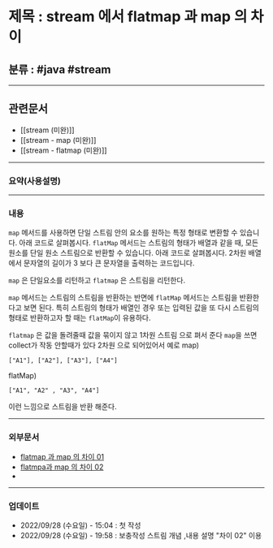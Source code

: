 # 제목 : stream 에서 flatmap 과 map 의 차이

## 분류 : #java #stream

---
## 관련문서
- [[stream (미완)]]
- [[stream - map (미완)]]
- [[stream - flatmap (미완)]]


----
### 요약(사용설명)


---
### 내용

`map` 메서드를 사용하면 단일 스트림 안의 요소를 원하는 특정 형태로 변환할 수 있습니다. 아래 코드로 살펴봅시다.
`flatMap` 메서드는 스트림의 형태가 배열과 같을 때, 모든 원소를 단일 원소 스트림으로 반환할 수 있습니다. 아래 코드로 살펴봅시다. 2차원 배열에서 문자열의 길이가 3 보다 큰 문자열을 출력하는 코드입니다.

`map` 은 단일요소를 리턴하고
`flatmap` 은 스트림을 리턴한다.

`map` 메서드는 스트림의 스트림을 반환하는 반면에 `flatMap` 메서드는 스트림을 반환한다고 보면 된다. 
특히 스트림의 형태가 배열인 경우 또는 입력된 값을 또 다시 스트림의 형태로 반환하고자 할 때는 `flatMap`이 유용하다.

`flatmap` 은 값을 돌려줄때 값을 묶이지 않고 1차원 스트림 으로 펴서 준다 
`map`을 쓰면 collect가 작동 안할때가 있다 2차원 으로 되어있어서
예로
map)
```
["A1"], ["A2"], ["A3"], ["A4"]
```

flatMap)
```
["A1", "A2" , "A3", "A4"]
```

이런 느낌으로 스트림을 반환 해준다.

----
### 외부문서
- [flatmap 과 map 의 차이 01](https://www.baeldung.com/java-difference-map-and-flatmap)
- [flatmpa과 map 의 차이 02](https://madplay.github.io/post/difference-between-map-and-flatmap-methods-in-java)
-  
----
### 업데이트
-  2022/09/28 (수요일) - 15:04 : 첫 작성
-  2022/09/28 (수요일) -  19:58 : 보충작성 스트림 개념 ,내용 설명 "차이 02" 이용

